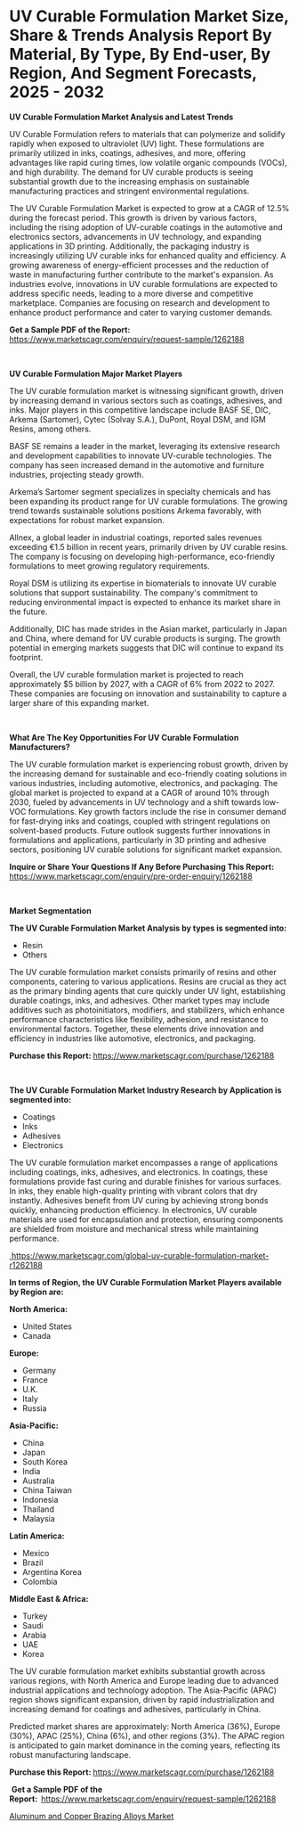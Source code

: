 <p><h1>UV Curable Formulation Market Size, Share & Trends Analysis Report By Material, By Type, By End-user, By Region, And Segment Forecasts, 2025 - 2032</h1></p><p><strong>UV Curable Formulation Market Analysis and Latest Trends</strong></p>
<p><p>UV Curable Formulation refers to materials that can polymerize and solidify rapidly when exposed to ultraviolet (UV) light. These formulations are primarily utilized in inks, coatings, adhesives, and more, offering advantages like rapid curing times, low volatile organic compounds (VOCs), and high durability. The demand for UV curable products is seeing substantial growth due to the increasing emphasis on sustainable manufacturing practices and stringent environmental regulations.</p><p>The UV Curable Formulation Market is expected to grow at a CAGR of 12.5% during the forecast period. This growth is driven by various factors, including the rising adoption of UV-curable coatings in the automotive and electronics sectors, advancements in UV technology, and expanding applications in 3D printing. Additionally, the packaging industry is increasingly utilizing UV curable inks for enhanced quality and efficiency. A growing awareness of energy-efficient processes and the reduction of waste in manufacturing further contribute to the market's expansion. As industries evolve, innovations in UV curable formulations are expected to address specific needs, leading to a more diverse and competitive marketplace. Companies are focusing on research and development to enhance product performance and cater to varying customer demands.</p></p>
<p><strong>Get a Sample PDF of the Report:&nbsp;</strong> <a href="https://www.marketscagr.com/enquiry/request-sample/1262188?utm_campaign=3222&utm_medium=2&utm_source=Github&utm_content=ia&utm_term=03042025&utm_id=uv-curable-formulation">https://www.marketscagr.com/enquiry/request-sample/1262188</a></p>
<p>&nbsp;</p>
<p><strong>UV Curable Formulation Major Market Players</strong></p>
<p><p>The UV curable formulation market is witnessing significant growth, driven by increasing demand in various sectors such as coatings, adhesives, and inks. Major players in this competitive landscape include BASF SE, DIC, Arkema (Sartomer), Cytec (Solvay S.A.), DuPont, Royal DSM, and IGM Resins, among others.</p><p>BASF SE remains a leader in the market, leveraging its extensive research and development capabilities to innovate UV-curable technologies. The company has seen increased demand in the automotive and furniture industries, projecting steady growth.</p><p>Arkema’s Sartomer segment specializes in specialty chemicals and has been expanding its product range for UV curable formulations. The growing trend towards sustainable solutions positions Arkema favorably, with expectations for robust market expansion.</p><p>Allnex, a global leader in industrial coatings, reported sales revenues exceeding €1.5 billion in recent years, primarily driven by UV curable resins. The company is focusing on developing high-performance, eco-friendly formulations to meet growing regulatory requirements.</p><p>Royal DSM is utilizing its expertise in biomaterials to innovate UV curable solutions that support sustainability. The company's commitment to reducing environmental impact is expected to enhance its market share in the future.</p><p>Additionally, DIC has made strides in the Asian market, particularly in Japan and China, where demand for UV curable products is surging. The growth potential in emerging markets suggests that DIC will continue to expand its footprint.</p><p>Overall, the UV curable formulation market is projected to reach approximately $5 billion by 2027, with a CAGR of 6% from 2022 to 2027. These companies are focusing on innovation and sustainability to capture a larger share of this expanding market.</p></p>
<p>&nbsp;</p>
<p><strong>What Are The Key Opportunities For UV Curable Formulation Manufacturers?</strong></p>
<p><p>The UV curable formulation market is experiencing robust growth, driven by the increasing demand for sustainable and eco-friendly coating solutions in various industries, including automotive, electronics, and packaging. The global market is projected to expand at a CAGR of around 10% through 2030, fueled by advancements in UV technology and a shift towards low-VOC formulations. Key growth factors include the rise in consumer demand for fast-drying inks and coatings, coupled with stringent regulations on solvent-based products. Future outlook suggests further innovations in formulations and applications, particularly in 3D printing and adhesive sectors, positioning UV curable solutions for significant market expansion.</p></p>
<p><strong>Inquire or Share Your Questions If Any Before Purchasing This Report:</strong> <a href="https://www.marketscagr.com/enquiry/pre-order-enquiry/1262188?utm_campaign=3222&utm_medium=2&utm_source=Github&utm_content=ia&utm_term=03042025&utm_id=uv-curable-formulation">https://www.marketscagr.com/enquiry/pre-order-enquiry/1262188</a></p>
<p>&nbsp;</p>
<p><strong>Market Segmentation</strong></p>
<p><strong>The UV Curable Formulation Market Analysis by types is segmented into:</strong></p>
<p><ul><li>Resin</li><li>Others</li></ul></p>
<p><p>The UV curable formulation market consists primarily of resins and other components, catering to various applications. Resins are crucial as they act as the primary binding agents that cure quickly under UV light, establishing durable coatings, inks, and adhesives. Other market types may include additives such as photoinitiators, modifiers, and stabilizers, which enhance performance characteristics like flexibility, adhesion, and resistance to environmental factors. Together, these elements drive innovation and efficiency in industries like automotive, electronics, and packaging.</p></p>
<p><strong>Purchase this Report:&nbsp;</strong><a href="https://www.marketscagr.com/purchase/1262188?utm_campaign=3222&utm_medium=2&utm_source=Github&utm_content=ia&utm_term=03042025&utm_id=uv-curable-formulation">https://www.marketscagr.com/purchase/1262188</a></p>
<p>&nbsp;</p>
<p><strong>The UV Curable Formulation Market Industry Research by Application is segmented into:</strong></p>
<p><ul><li>Coatings</li><li>Inks</li><li>Adhesives</li><li>Electronics</li></ul></p>
<p><p>The UV curable formulation market encompasses a range of applications including coatings, inks, adhesives, and electronics. In coatings, these formulations provide fast curing and durable finishes for various surfaces. In inks, they enable high-quality printing with vibrant colors that dry instantly. Adhesives benefit from UV curing by achieving strong bonds quickly, enhancing production efficiency. In electronics, UV curable materials are used for encapsulation and protection, ensuring components are shielded from moisture and mechanical stress while maintaining performance.</p></p>
<p><a href="https://www.marketscagr.com/global-uv-curable-formulation-market-r1262188?utm_campaign=3222&utm_medium=2&utm_source=Github&utm_content=ia&utm_term=03042025&utm_id=uv-curable-formulation">&nbsp;https://www.marketscagr.com/global-uv-curable-formulation-market-r1262188</a></p>
<p><strong>In terms of Region, the UV Curable Formulation Market Players available by Region are:</strong></p>
<p>
    <p> <strong> North America: </strong>
        <ul>
            <li>United States</li>
            <li>Canada</li>
        </ul>
        </p> 
    <p> <strong> Europe: </strong>
        <ul>
            <li>Germany</li>
            <li>France</li>
            <li>U.K.</li>
            <li>Italy</li>
            <li>Russia</li>
        </ul>
        </p> 
    <p> <strong> Asia-Pacific: </strong>
        <ul>
            <li>China</li>
            <li>Japan</li>
            <li>South Korea</li>
            <li>India</li>
            <li>Australia</li>
            <li>China Taiwan</li>
            <li>Indonesia</li>
            <li>Thailand</li>
            <li>Malaysia</li>
        </ul>
        </p> 
    <p> <strong> Latin America: </strong>
        <ul>
            <li>Mexico</li>
            <li>Brazil</li>
            <li>Argentina Korea</li>
            <li>Colombia</li>
        </ul>
        </p> 
    <p> <strong> Middle East & Africa: </strong>
        <ul>
            <li>Turkey</li>
            <li>Saudi</li>
            <li>Arabia</li>
            <li>UAE</li>
            <li>Korea</li>
        </ul>
    </p>
    </p>
<p><p>The UV curable formulation market exhibits substantial growth across various regions, with North America and Europe leading due to advanced industrial applications and technology adoption. The Asia-Pacific (APAC) region shows significant expansion, driven by rapid industrialization and increasing demand for coatings and adhesives, particularly in China. </p><p>Predicted market shares are approximately: North America (36%), Europe (30%), APAC (25%), China (6%), and other regions (3%). The APAC region is anticipated to gain market dominance in the coming years, reflecting its robust manufacturing landscape.</p></p>
<p><strong>Purchase this Report: </strong><a href="https://www.marketscagr.com/purchase/1262188?utm_campaign=3222&utm_medium=2&utm_source=Github&utm_content=ia&utm_term=03042025&utm_id=uv-curable-formulation">https://www.marketscagr.com/purchase/1262188</a></p>
<p>&nbsp;<strong>Get a Sample PDF of the Report:&nbsp;&nbsp;</strong><a href="https://www.marketscagr.com/enquiry/request-sample/1262188?utm_campaign=3222&utm_medium=2&utm_source=Github&utm_content=ia&utm_term=03042025&utm_id=uv-curable-formulation">https://www.marketscagr.com/enquiry/request-sample/1262188</a></p>
<p><strong></strong></p>
<p><p><a href="https://github.com/daphnyvashdi/Market-Research-Report-List-1/blob/main/aluminum-and-copper-brazing-alloys-market.md?utm_campaign=3222&utm_medium=2&utm_source=Github&utm_content=ia&utm_term=03042025&utm_id=uv-curable-formulation">Aluminum and Copper Brazing Alloys Market</a></p></p>